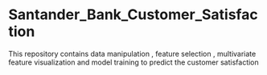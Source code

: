 # Santander_Bank_Customer_Satisfaction
This repository contains data manipulation , feature selection , multivariate feature visualization and model training to predict the customer satisfaction
